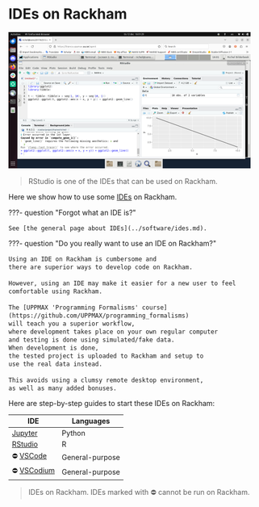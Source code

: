 # IDEs on Rackham

![RStudio on Rackham](./img/rstudio_in_action_480_x_270.png)

> RStudio is one of the IDEs that can be used on Rackham.

Here we show how to use some [IDEs](../software/ides.md) on Rackham.

???- question "Forgot what an IDE is?"

    See [the general page about IDEs](../software/ides.md).

???- question "Do you really want to use an IDE on Rackham?"

    Using an IDE on Rackham is cumbersome and
    there are superior ways to develop code on Rackham.

    However, using an IDE may make it easier for a new user to feel
    comfortable using Rackham.

    The [UPPMAX 'Programming Formalisms' course](https://github.com/UPPMAX/programming_formalisms)
    will teach you a superior workflow,
    where development takes place on your own regular computer
    and testing is done using simulated/fake data.
    When development is done,
    the tested project is uploaded to Rackham and setup to
    use the real data instead.

    This avoids using a clumsy remote desktop environment,
    as well as many added bonuses.

Here are step-by-step guides to start these IDEs on Rackham:

IDE                                           |Languages
----------------------------------------------|----------------
[Jupyter](../software/jupyter.md)             |Python
[RStudio](rstudio_on_rackham.md)              |R
:no_entry: [VSCode](vscode_on_rackham.md)     |General-purpose
:no_entry: [VSCodium](vscodium_on_rackham.md) |General-purpose

> IDEs on Rackham.
> IDEs marked with :no_entry: cannot be run on Rackham.
